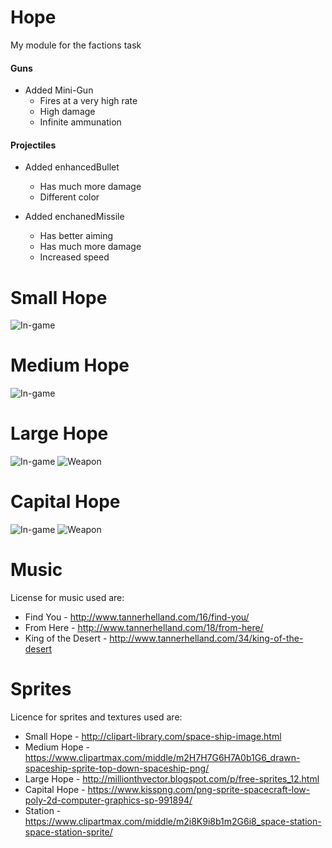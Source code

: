 # Hope
My module for the factions task

#### Guns
- Added Mini-Gun
  - Fires at a very high rate
  - High damage
  - Infinite ammunation

#### Projectiles 
- Added enhancedBullet
  - Has much more damage
  - Different color

- Added enchanedMissile
  - Has better aiming
  - Has much more damage
  - Increased speed

# Small Hope
![In-game](Screenshots/smallShipSS.png)
# Medium Hope
![In-game](Screenshots/mediumShipSS.png)
# Large Hope
![In-game](Screenshots/largeShipSS.png)
![Weapon](Screenshots/largeShipWeapon.png)
# Capital Hope
![In-game](Screenshots/capitalShip.png)
![Weapon](Screenshots/capitalShipWeapon.png)

# Music
License for music used are:

- Find You - http://www.tannerhelland.com/16/find-you/
- From Here - http://www.tannerhelland.com/18/from-here/
- King of the Desert - http://www.tannerhelland.com/34/king-of-the-desert

# Sprites
Licence for sprites and textures used are:

- Small Hope - http://clipart-library.com/space-ship-image.html
- Medium Hope - https://www.clipartmax.com/middle/m2H7H7G6H7A0b1G6_drawn-spaceship-sprite-top-down-spaceship-png/
- Large Hope - http://millionthvector.blogspot.com/p/free-sprites_12.html
- Capital Hope - https://www.kisspng.com/png-sprite-spacecraft-low-poly-2d-computer-graphics-sp-991894/
- Station - https://www.clipartmax.com/middle/m2i8K9i8b1m2G6i8_space-station-space-station-sprite/
